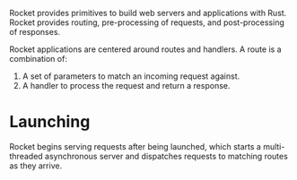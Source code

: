 Rocket provides primitives to build web servers and applications with Rust. Rocket provides routing, pre-processing of requests, and post-processing of responses.

Rocket applications are centered around routes and handlers. A route is a combination of:
1. A set of parameters to match an incoming request against.
2. A handler to process the request and return a response.



# Launching
Rocket begins serving requests after being launched, which starts a multi-threaded asynchronous server and dispatches requests to matching routes as they arrive.

